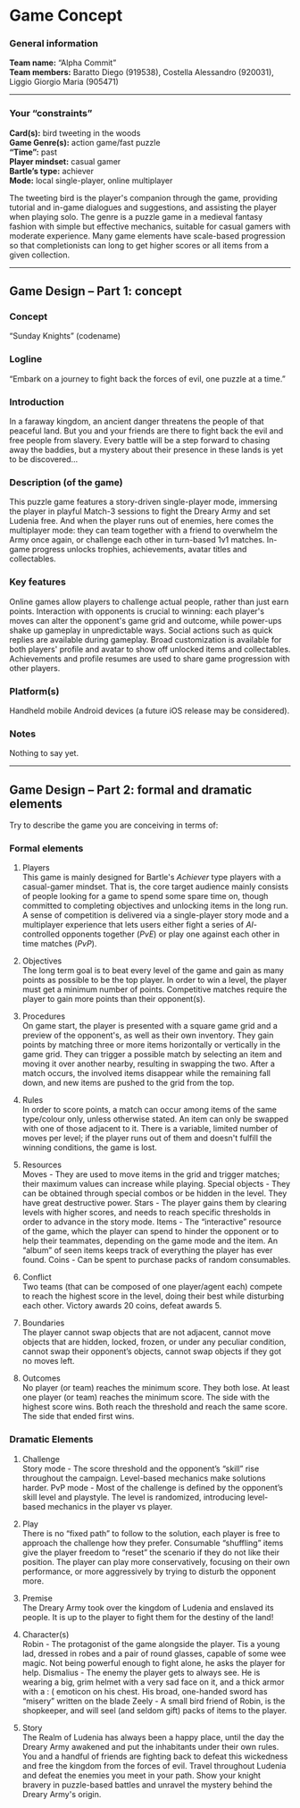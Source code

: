 # Game Concept

### General information
**Team name:** “Alpha Commit”  
**Team members:** Baratto Diego (919538), Costella Alessandro (920031), Liggio Giorgio Maria (905471)

---

### Your “constraints”
**Card(s):** bird tweeting in the woods  
**Game Genre(s):** action game/fast puzzle  
**“Time”:** past  
**Player mindset:** casual gamer  
**Bartle’s type:** achiever  
**Mode:** local single-player, online multiplayer

The tweeting bird is the player's companion through the game, providing tutorial and in-game dialogues and suggestions, and assisting the player when playing solo. The genre is a puzzle game in a medieval fantasy fashion with simple but effective mechanics, suitable for casual gamers with moderate experience. Many game elements have scale-based progression so that completionists can long to get higher scores or all items from a given collection.

---

## Game Design – Part 1: concept

### Concept
“Sunday Knights” (codename)

### Logline
“Embark on a journey to fight back the forces of evil, one puzzle at a time.”

### Introduction
In a faraway kingdom, an ancient danger threatens the people of that peaceful land. But you and your friends are there to fight back the evil and free people from slavery. Every battle will be a step forward to chasing away the baddies, but a mystery about their presence in these lands is yet to be discovered...

### Description (of the game)
This puzzle game features a story-driven single-player mode, immersing the player in playful Match-3 sessions to fight the Dreary Army and set Ludenia free. And when the player runs out of enemies, here comes the multiplayer mode: they can team together with a friend to overwhelm the Army once again, or challenge each other in turn-based 1v1 matches. In-game progress unlocks trophies, achievements, avatar titles and collectables.

### Key features
Online games allow players to challenge actual people, rather than just earn points. Interaction with opponents is crucial to winning: each player's moves can alter the opponent's game grid and outcome, while power-ups shake up gameplay in unpredictable ways. Social actions such as quick replies are available during gameplay. Broad customization is available for both players' profile and avatar to show off unlocked items and collectables. Achievements and profile resumes are used to share game progression with other players.

### Platform(s)
Handheld mobile Android devices (a future iOS release may be considered).

### Notes
Nothing to say yet.

---

## Game Design – Part 2: formal and dramatic elements
Try to describe the game you are conceiving in terms of:

### Formal elements
1. Players  
This game is mainly designed for Bartle's *Achiever* type players with a casual-gamer mindset. That is, the core target audience mainly consists of people looking for a game to spend some spare time on, though committed to completing objectives and unlocking items in the long run. A sense of competition is delivered via a single-player story mode and a multiplayer experience that lets users either fight a series of *AI*-controlled opponents together (*PvE*) or play one against each other in time matches (*PvP*).

2. Objectives  
The long term goal is to beat every level of the game and gain as many points as possible to be the top player. In order to win a level, the player must get a minimum number of points. Competitive matches require the player to gain more points than their opponent(s).

3. Procedures  
On game start, the player is presented with a square game grid and a preview of the opponent's, as well as their own inventory. They gain points by matching three or more items horizontally or vertically in the game grid. They can trigger a possible match by selecting an item and moving it over another nearby, resulting in swapping the two. After a match occurs, the involved items disappear while the remaining fall down, and new items are pushed to the grid from the top.

4. Rules  
In order to score points, a match can occur among items of the same type/colour only, unless otherwise stated. An item can only be swapped with one of those adjacent to it. There is a variable, limited number of moves per level; if the player runs out of them and doesn't fulfill the winning conditions, the game is lost.

5. Resources  
Moves - They are used to move items in the grid and trigger matches; their maximum values can increase while playing.
Special objects - They can be obtained through special combos or be hidden in the level. They have great destructive power.
Stars - The player gains them by clearing levels with higher scores, and needs to reach specific thresholds in order to advance in the story mode.
Items - The “interactive” resource of the game, which the player can spend to hinder the opponent or to help their teammates, depending on the game mode and the item. An “album” of seen items keeps track of everything the player has ever found.
Coins - Can be spent to purchase packs of random consumables.

6. Conflict  
Two teams (that can be composed of one player/agent each) compete to reach the highest score in the level, doing their best while disturbing each other. Victory awards 20 coins, defeat awards 5.

7. Boundaries  
The player cannot swap objects that are not adjacent, cannot move objects that are hidden, locked, frozen, or under any peculiar condition, cannot swap their opponent’s objects, cannot swap objects if they got no moves left.

8. Outcomes  
No player (or team) reaches the minimum score. They both lose.
At least one player (or team) reaches the minimum score. The side with the highest score wins.
Both reach the threshold and reach the same score. The side that ended first wins.

### Dramatic Elements
1. Challenge  
Story mode - The score threshold and the opponent’s “skill” rise throughout the campaign. Level-based mechanics make solutions harder.
PvP mode - Most of the challenge is defined by the opponent’s skill level and playstyle. The level is randomized, introducing level-based mechanics in the player vs player.

2. Play  
There is no “fixed path” to follow to the solution, each player is free to approach the challenge how they prefer. Consumable “shuffling” items give the player freedom to “reset” the scenario if they do not like their position. The player can play more conservatively, focusing on their own performance, or more aggressively by trying to disturb the opponent more.

3. Premise  
The Dreary Army took over the kingdom of Ludenia and enslaved its people. It is up to the player to fight them for the destiny of the land!

4. Character(s)  
Robin - The protagonist of the game alongside the player. Tis a young lad, dressed in robes and a pair of round glasses, capable of some wee magic. Not being powerful enough to fight alone, he asks the player for help.
Dismalius - The enemy the player gets to always see. He is wearing a big, grim helmet with a very sad face on it, and a thick armor with a : ( emoticon on his chest. His broad, one-handed sword has “misery” written on the blade
Zeely - A small bird friend of Robin, is the shopkeeper, and will seel (and seldom gift) packs of items to the player.

5. Story  
The Realm of Ludenia has always been a happy place, until the day the Dreary Army awakened and put the inhabitants under their own rules. You and a handful of friends are fighting back to defeat this wickedness and free the kingdom from the forces of evil. Travel throughout Ludenia and defeat the enemies you meet in your path. Show your knight bravery in puzzle-based battles and unravel the mystery behind the Dreary Army's origin.

